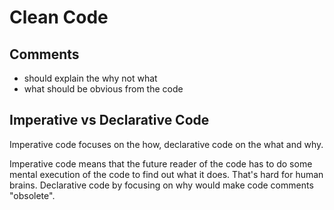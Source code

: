 # Clean Code

## Comments

- should explain the why not what
- what should be obvious from the code

## Imperative vs Declarative Code

Imperative code focuses on the how, declarative code on the what and why.

Imperative code means that the future reader of the code has to do some mental execution of the code to find out what it does. That's hard for human brains. Declarative code by focusing on why would make code comments "obsolete".
